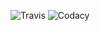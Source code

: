 ![Travis](https://travis-ci.org/arduanov/simple-record.svg?branch=master)
![Codacy](https://img.shields.io/codacy/1e2d761d5f76471c8d5c8169e759cca4.svg)
